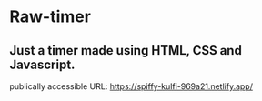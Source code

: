 # Raw-timer

## Just a timer made using HTML, CSS and Javascript.

publically accessible URL: https://spiffy-kulfi-969a21.netlify.app/
